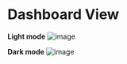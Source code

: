 # Dashboard View

**Light mode**
![image](https://github.com/oviozz/areaWatch/assets/42685801/e29b3f63-3cb0-4f1d-916d-9c956bf1eef9)

**Dark mode**
![image](https://github.com/oviozz/areaWatch/assets/42685801/f1f45242-44b0-4ae7-9f56-0b5d2e39ce85)
